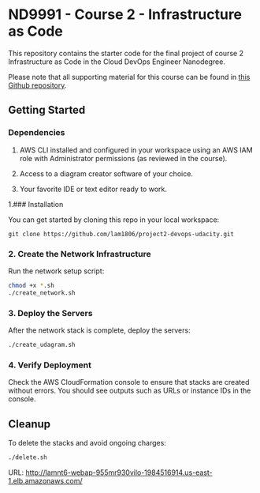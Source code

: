 # ND9991 - Course 2 - Infrastructure as Code

This repository contains the starter code for the final project of course 2 Infrastructure as Code in the Cloud DevOps Engineer Nanodegree.

Please note that all supporting material for this course can be found in [this Github repository](https://github.com/udacity/cd12352-Deploy-Infrastructure-as-Code).


## Getting Started

### Dependencies

1. AWS CLI installed and configured in your workspace using an AWS IAM role with Administrator permissions (as reviewed in the course).

2. Access to a diagram creator software of your choice.

3. Your favorite IDE or text editor ready to work.

1.### Installation

You can get started by cloning this repo in your local workspace:

```
git clone https://github.com/lam1806/project2-devops-udacity.git
```

### 2. Create the Network Infrastructure
Run the network setup script:
```bash
chmod +x *.sh
./create_network.sh
```

### 3. Deploy the Servers
After the network stack is complete, deploy the servers:
```bash
./create_udagram.sh
```

### 4. Verify Deployment
Check the AWS CloudFormation console to ensure that stacks are created without errors. You should see outputs such as URLs or instance IDs in the console.

## Cleanup
To delete the stacks and avoid ongoing charges:
```bash
./delete.sh
```

URL: http://lamnt6-webap-955mr930vilo-1984516914.us-east-1.elb.amazonaws.com/
